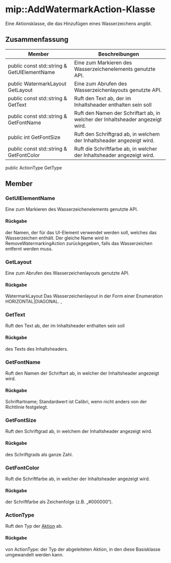 # <a name="class-mipaddwatermarkaction"></a>mip::AddWatermarkAction-Klasse 
Eine Aktionsklasse, die das Hinzufügen eines Wasserzeichens angibt.
## <a name="summary"></a>Zusammenfassung
 Member                        | Beschreibungen                                
--------------------------------|---------------------------------------------
public const std::string & GetUIElementName | Eine zum Markieren des Wasserzeichenelements genutzte API.
public WatermarkLayout GetLayout | Eine zum Abrufen des Wasserzeichenlayouts genutzte API.
public const std::string & GetText | Ruft den Text ab, der im Inhaltsheader enthalten sein soll
public const std::string & GetFontName | Ruft den Namen der Schriftart ab, in welcher der Inhaltsheader angezeigt wird.
public int GetFontSize | Ruft den Schriftgrad ab, in welchem der Inhaltsheader angezeigt wird.
public const std::string & GetFontColor | Ruft die Schriftfarbe ab, in welcher der Inhaltsheader angezeigt wird.
public ActionType GetType
## <a name="members"></a>Member
### <a name="getuielementname"></a>GetUIElementName
Eine zum Markieren des Wasserzeichenelements genutzte API.
#### <a name="returns"></a>Rückgabe
der Namen, der für das UI-Element verwendet werden soll, welches das Wasserzeichen enthält. Der gleiche Name wird in RemoveWatermarkingAction zurückgegeben, falls das Wasserzeichen entfernt werden muss.
### <a name="getlayout"></a>GetLayout
Eine zum Abrufen des Wasserzeichenlayouts genutzte API.
#### <a name="returns"></a>Rückgabe
WatermarkLayout Das Wasserzeichenlayout in der Form einer Enumeration HORIZONTAL|DIAGONAL. ,
### <a name="gettext"></a>GetText
Ruft den Text ab, der im Inhaltsheader enthalten sein soll
#### <a name="returns"></a>Rückgabe
des Texts des Inhaltsheaders.
### <a name="getfontname"></a>GetFontName
Ruft den Namen der Schriftart ab, in welcher der Inhaltsheader angezeigt wird.
#### <a name="returns"></a>Rückgabe
Schriftartname; Standardwert ist Calibri, wenn nicht anders von der Richtlinie festgelegt.
### <a name="getfontsize"></a>GetFontSize
Ruft den Schriftgrad ab, in welchem der Inhaltsheader angezeigt wird.
#### <a name="returns"></a>Rückgabe
des Schriftgrads als ganze Zahl.
### <a name="getfontcolor"></a>GetFontColor
Ruft die Schriftfarbe ab, in welcher der Inhaltsheader angezeigt wird.
#### <a name="returns"></a>Rückgabe
der Schriftfarbe als Zeichenfolge (z.B. „#000000“).
### <a name="actiontype"></a>ActionType
Ruft den Typ der [Aktion](#classmip_1_1_action) ab.
#### <a name="returns"></a>Rückgabe
von ActionType: der Typ der abgeleiteten Aktion, in den diese Basisklasse umgewandelt werden kann.